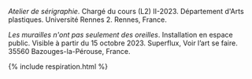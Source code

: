 
*Atelier de sérigraphie*. Chargé du cours (L2) II-2023. Département d'Arts plastiques. Université Rennes 2. Rennes, France.

*Les murailles n'ont pas seulement des oreilles*. Installation en espace public. Visible à partir du 15 octobre 2023. Superflux, Voir l’art se faire. 35560 Bazouges-la-Pérouse, France. 

{% include respiration.html %}
